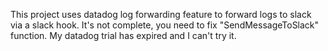 This project uses datadog log forwarding feature to forward logs to slack via a slack hook.
It's not complete, you need to fix "SendMessageToSlack" function. My datadog trial has expired and I can't try it.
